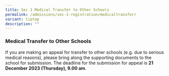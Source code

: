 ```yaml
---
title: Sec 1 Medical Transfer to Other Schools
permalink: /admissions/sec-1-registration/medicaltransfer/
variant: tiptap
description: ""
---
```

<h3><strong>Medical Transfer to Other Schools</strong></h3><p>If you are making an appeal for transfer to other schools (e.g. due to serious medical reasons), please bring along the supporting documents to the school for submission. The deadline for the submission for appeal is <strong>21 December 2023 (Thursday), 9.00 am</strong>.</p>